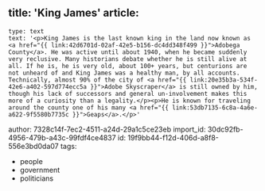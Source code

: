 title: 'King James'
article:
  -
    type: text
    text: '<p>King James is the last known king in the land now known as <a href="{{ link:42d6701d-02af-42e5-b156-dc4dd348f499 }}">Adobega County</a>. He was active until about 1940, when he became suddenly very reclusive. Many historians debate whether he is still alive at all. If he is, he is very old, about 100+ years, but centurions are not unheard of and King James was a healthy man, by all accounts. Technically, almost 90% of the city of <a href="{{ link:20e35b3a-534f-42e6-a402-597d774ecc5a }}">Adobe Skyscraper</a> is still owned by him, though his lack of successors and general un-involvement makes this more of a curiosity than a legality.</p><p>He is known for traveling around the county one of his many <a href="{{ link:53db7135-6c8a-4a6e-a622-9f5580b7735c }}">Geaps</a>.</p>'
author: 7328c14f-7ec2-4511-a24d-29a1c5ce23eb
import_id: 30dc92fb-4956-479b-a43c-99fdf4ce4837
id: 19f9bb44-f12d-406d-a8f8-556e3bd0da07
tags:
  - people
  - government
  - politicians
